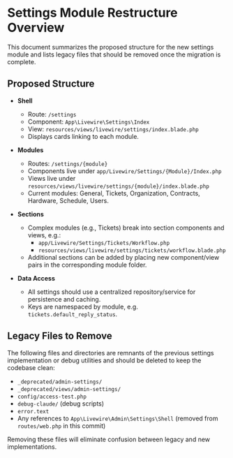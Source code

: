 # Settings Module Restructure Overview

This document summarizes the proposed structure for the new settings module and lists legacy files that should be removed once the migration is complete.

## Proposed Structure

- **Shell**
  - Route: `/settings`
  - Component: `App\Livewire\Settings\Index`
  - View: `resources/views/livewire/settings/index.blade.php`
  - Displays cards linking to each module.

- **Modules**
  - Routes: `/settings/{module}`
  - Components live under `app/Livewire/Settings/{Module}/Index.php`
  - Views live under `resources/views/livewire/settings/{module}/index.blade.php`
  - Current modules: General, Tickets, Organization, Contracts, Hardware, Schedule, Users.

- **Sections**
  - Complex modules (e.g., Tickets) break into section components and views, e.g.:
    - `app/Livewire/Settings/Tickets/Workflow.php`
    - `resources/views/livewire/settings/tickets/workflow.blade.php`
  - Additional sections can be added by placing new component/view pairs in the corresponding module folder.

- **Data Access**
  - All settings should use a centralized repository/service for persistence and caching.
  - Keys are namespaced by module, e.g. `tickets.default_reply_status`.

## Legacy Files to Remove

The following files and directories are remnants of the previous settings implementation or debug utilities and should be deleted to keep the codebase clean:

- `_deprecated/admin-settings/`
- `_deprecated/views/admin-settings/`
- `config/access-test.php`
- `debug-claude/` (debug scripts)
- `error.text`
- Any references to `App\Livewire\Admin\Settings\Shell` (removed from `routes/web.php` in this commit)

Removing these files will eliminate confusion between legacy and new implementations.

